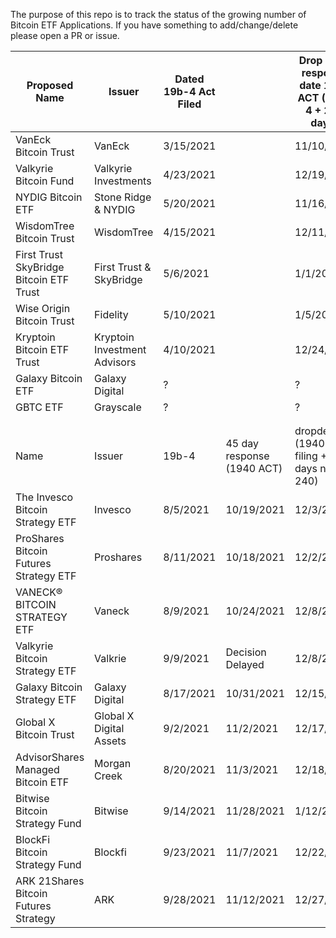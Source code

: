 The purpose of this repo is to track the status of the growing number of Bitcoin ETF Applications. If you have something to add/change/delete please open a PR or issue. 


| Proposed Name                           | Issuer                       | Dated 19b-4 Act Filed |                            | Drop dead response date 1933 ACT (19b-4 + 240 days)        | Type                |
|-----------------------------------------|------------------------------|-----------------------|----------------------------|------------------------------------------------------------|---------------------|
| VanEck Bitcoin Trust                    | VanEck                       | 3/15/2021             |                            | 11/10/2021                                                 | Physical            |
| Valkyrie Bitcoin Fund                   | Valkyrie Investments         | 4/23/2021             |                            | 12/19/2021                                                 | Physical            |
| NYDIG Bitcoin ETF                       | Stone Ridge & NYDIG          | 5/20/2021             |                            | 11/16/2021                                                 | Physical            |
| WisdomTree Bitcoin Trust                | WisdomTree                   | 4/15/2021             |                            | 12/11/2021                                                 | Physical            |
| First Trust SkyBridge Bitcoin ETF Trust | First Trust & SkyBridge      | 5/6/2021              |                            | 1/1/2022                                                   | Physical            |
| Wise Origin Bitcoin Trust               | Fidelity                     | 5/10/2021             |                            | 1/5/2022                                                   | Physical            |
| Kryptoin Bitcoin ETF Trust              | Kryptoin Investment Advisors | 4/10/2021             |                            | 12/24/2021                                                 | Physical            |
| Galaxy Bitcoin ETF                      | Galaxy Digital               | ?                     |                            | ?                                                          |                     |
| GBTC ETF                                | Grayscale                    | ?                     |                            | ?                                                          |                     |
|                                         |                              |                       |                            |                                                            |                     |
|                                         |                              |                       |                            |                                                            |                     |
| Name                                    | Issuer                       | 19b-4                 | 45 day response (1940 ACT) | dropdead (1940 ACT  filing +90 days not 240)               | Type                |
| The Invesco Bitcoin Strategy ETF        | Invesco                      | 8/5/2021              | 10/19/2021                 | 12/3/2021                                                  | Futures/derivatives |
| ProShares Bitcoin Futures Strategy ETF  | Proshares                    | 8/11/2021             | 10/18/2021                 | 12/2/2021                                                  | Futures/derivatives |
| VANECK® BITCOIN STRATEGY ETF            | Vaneck                       | 8/9/2021              | 10/24/2021                 | 12/8/2021                                                  | Futures/derivatives |
| Valkyrie Bitcoin Strategy ETF           | Valkrie                      | 9/9/2021              | Decision Delayed           | 12/8/2021                                                  | Futures/derivatives |
| Galaxy Bitcoin Strategy ETF             | Galaxy Digital               | 8/17/2021             | 10/31/2021                 | 12/15/2021                                                 | Futures/derivatives |
| Global X Bitcoin Trust                  | Global X Digital Assets      | 9/2/2021              | 11/2/2021                  | 12/17/2021                                                 | Futures/derivatives |
| AdvisorShares Managed Bitcoin ETF       | Morgan Creek                 | 8/20/2021             | 11/3/2021                  | 12/18/2021                                                 | Futures/derivatives |
| Bitwise Bitcoin Strategy Fund           | Bitwise                      | 9/14/2021             | 11/28/2021                 | 1/12/2022                                                  | Futures/derivatives |
| BlockFi Bitcoin Strategy Fund           | Blockfi                      | 9/23/2021             | 11/7/2021                  | 12/22/2021                                                 | Futures/derivatives |
| ARK 21Shares Bitcoin Futures Strategy   | ARK                          | 9/28/2021             | 11/12/2021                 | 12/27/2021                                                 | Futures/derivatives |
